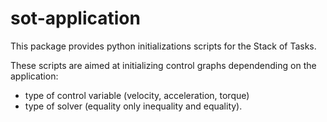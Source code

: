 sot-application
===============

This package provides python initializations scripts for the Stack of
Tasks.

These scripts are aimed at initializing control graphs dependending on
the application:

 - type of control variable (velocity, acceleration, torque)
 - type of solver (equality only inequality and equality).
